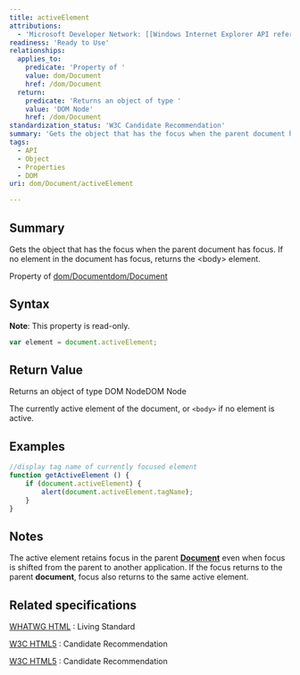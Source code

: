 ```yaml
---
title: activeElement
attributions:
  - 'Microsoft Developer Network: [[Windows Internet Explorer API reference](http://msdn.microsoft.com/en-us/library/ie/hh828809%28v=vs.85%29.aspx) Article]'
readiness: 'Ready to Use'
relationships:
  applies_to:
    predicate: 'Property of '
    value: dom/Document
    href: /dom/Document
  return:
    predicate: 'Returns an object of type '
    value: 'DOM Node'
    href: /dom/Document
standardization_status: 'W3C Candidate Recommendation'
summary: 'Gets the object that has the focus when the parent document has focus. If no element in the document has focus, returns the &lt;body&gt; element.'
tags:
  - API
  - Object
  - Properties
  - DOM
uri: dom/Document/activeElement

---
```

## <span>Summary</span>

Gets the object that has the focus when the parent document has focus. If no element in the document has focus, returns the &lt;body&gt; element.

Property of [dom/Document](/dom/Document)[dom/Document](/dom/Document)

## <span>Syntax</span>

**Note**: This property is read-only.

``` js
var element = document.activeElement;
```

## <span>Return Value</span>

Returns an object of type DOM NodeDOM Node

The currently active element of the document, or `<body>` if no element is active.

## <span>Examples</span>

``` js
//display tag name of currently focused element
function getActiveElement () {
    if (document.activeElement) {
        alert(document.activeElement.tagName);
    }
}
```

## <span>Notes</span>

The active element retains focus in the parent [**Document**](/dom/Document) even when focus is shifted from the parent to another application. If the focus returns to the parent **document**, focus also returns to the same active element.

## <span>Related specifications</span>

[WHATWG HTML](http://www.whatwg.org/specs/web-apps/current-work/multipage)
:   Living Standard

[W3C HTML5](http://www.w3.org/TR/html5/editing.html)
:   Candidate Recommendation

[W3C HTML5](http://www.w3.org/TR/html5/dom.html)
:   Candidate Recommendation
